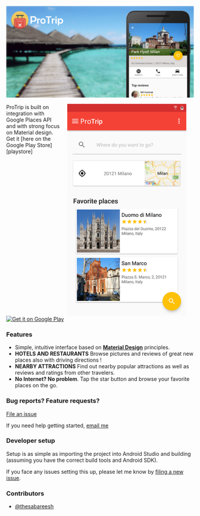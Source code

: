 [![](/resources/feature_graphic.png)][playstore]

<img src="/resources/1.png" width="320" align="right" hspace="20">
ProTrip is built on integration with Google Places API and with strong focus on Material design. 
Get it [here on the Google Play Store][playstore]

<a href='https://play.google.com/store/apps/details?id=me.sabareesh.trippie&hl=en&utm_source=global_co&utm_medium=prtnr&utm_content=Mar2515&utm_campaign=PartBadge&pcampaignid=MKT-Other-global-all-co-prtnr-py-PartBadge-Mar2515-1'><img alt='Get it on Google Play' src='https://play.google.com/intl/en_us/badges/images/generic/en_badge_web_generic.png' width='300px'/></a>

### Features

- Simple, intuitive interface based on **[Material Design](https://material.google.com/)** principles.
- **HOTELS AND RESTAURANTS** Browse pictures and reviews of great new places also with driving directions !
- **NEARBY ATTRACTIONS** Find out nearby popular attractions as well as reviews and ratings from other travelers.
- **No Internet? No problem**. Tap the star button and browse your favorite places on the go.

### Bug reports? Feature requests?

[File an issue](/CONTRIBUTING.md)

If you need help getting started, [email me](mailto:thesabareesh@gmail.com)

### Developer setup

Setup is as simple as importing the project into Android Studio and building (assuming you have the correct build tools and Android SDK).

If you face any issues setting this up, please let me know by [filing a new issue](/issues/new).

### Contributors

- [@thesabareesh](https://github.com/thesabareesh)



[playstore]: https://play.google.com/store/apps/details?id=me.sabareesh.trippie&hl=en
